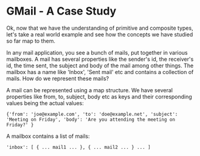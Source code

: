 # GMail - A Case Study

Ok, now that we have the understanding of primitive and composite types, let's take a real world example and see how the concepts we have studied so far map to them.

In any mail application, you see a bunch of mails, put together in various mailboxes. A mail has several properties like the sender's id, the receiver's id, the time sent, the subject and body of the mail among other things. The mailbox has a name like 'Inbox', 'Sent mail' etc and contains a collection of mails. How do we represent these mails?

A mail can be represented using a map structure. We have several properties like from, to, subject, body etc as keys and their corresponding values being the actual values:

`{'from': 'joe@example.com', 'to': 'doe@example.net', 'subject': 'Meeting on Friday', 'body': 'Are you attending the meeting on Friday?' }`

A mailbox contains a list of mails:

`'inbox': [ { ... mail1 ... }, { ... mail2 ... } ... ]`
